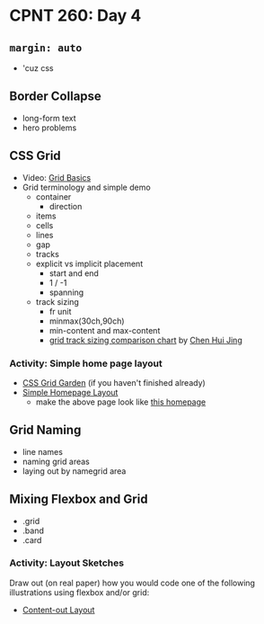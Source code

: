 # CPNT 260: Day 4
## `margin: auto`
- 'cuz css

## Border Collapse
- long-form text
- hero problems

## CSS Grid
- Video: [Grid Basics](https://youtu.be/FEnRpy9Xfes)
- Grid terminology and simple demo
  - container
    - direction
  - items
  - cells
  - lines
  - gap
  - tracks
  - explicit vs implicit placement
    - start and end
    - 1 / -1
    - spanning
  - track sizing
    - fr unit
    - minmax(30ch,90ch)
    - min-content and max-content
    - [grid track sizing comparison chart](https://codepen.io/huijing/pen/GPrQwN) by [Chen Hui Jing](https://codepen.io/huijing)

### Activity: Simple home page layout
  - [CSS Grid Garden](https://cssgridgarden.com/) (if you haven't finished already)
  - [Simple Homepage Layout](https://codepen.io/acidtone/pen/MWgqaYg)
    - make the above page look like [this homepage](https://codepen.io/acidtone/pen/QejVBW)

## Grid Naming
- line names
- naming grid areas
- laying out by namegrid area


## Mixing Flexbox and Grid
  - .grid
  - .band
  - .card

### Activity: Layout Sketches
Draw out (on real paper) how you would code one of the following illustrations using flexbox and/or grid:
  - [Content-out Layout](https://alistapart.com/article/content-out-layout/#section6)